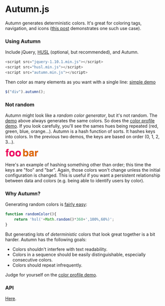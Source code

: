 Autumn.js
======
Autumn generates deterministic colors. It's great for coloring tags, navigation, and icons ([this post](http://jere.in/why-are-cnns-headers-grey) demonstrates one such use case).

### Using Autumn

Include jQuery, [HUSL](http://boronine.com/husl/) (optional, but recommended), and Autumn.
```javascript
<script src="jquery-1.10.1.min.js"></script>
<script src="husl.min.js"></script>
<script src="autumn.min.js"></script>
```
Then color as many elements as you want with a single line: [simple demo](https://rawgithub.com/nluqo/autumn/master/simpledemo.html)
```javascript
$("div").autumn();
```

### Not random

Autumn might look like a *random color generator*, but it's not random. The [demo](https://rawgithub.com/nluqo/autumn/master/simpledemo.html) above always generates the same colors. So does the [color profile demo](https://rawgithub.com/nluqo/autumn/master/autumn.html). If you look carefully, you'll  see the sames hues being repeated (red, green, blue, orange...). Autumn is a hash function of sorts. It hashes keys into colors. In the previous two demos, the keys are based on order (0, 1, 2, 3...).

!["foo" and "bar" colored with Autumn](foobar.png)

Here's an example of hashing something other than order; this time the keys are "foo" and "bar". Again, those colors won't change unless the initial configuration is changed. This is useful if you want a persistent relationship between data and colors (e.g. being able to identify users by color).

### Why Autumn?

Generating random colors is [fairly easy](http://jsfiddle.net/6YLP5/):

```javascript
function randomColor(){
    return 'hsl('+Math.random()*360+',100%,60%)';
}
```

But generating lots of *deterministic* colors that look great together is a bit harder. Autumn has the following goals:

  * Colors shouldn't interfere with text readability.
  * Colors in a sequence should be easily distinguishable, especially consecutive colors.
  * Colors should repeat infrequently.

Judge for yourself on the [color profile demo](https://rawgithub.com/nluqo/autumn/master/autumn.html).

### API

[Here](api.md).
